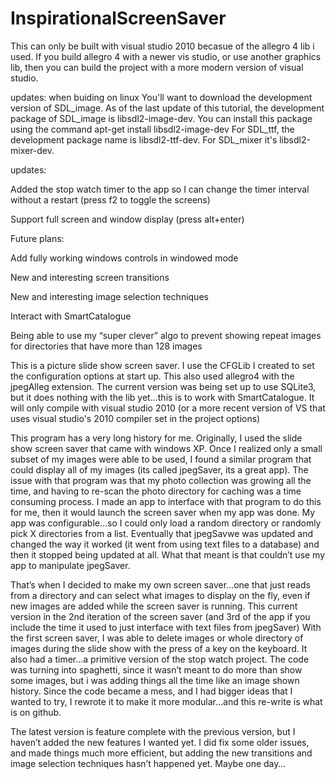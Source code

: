 # InspirationalScreenSaver
This can only be built with visual studio 2010 becasue of the allegro 4 lib i used. If you build allegro 4 with a newer vis studio, or use another graphics lib, then you can build the project with a more modern version of visual studio.

updates:
when buiding on linux
You'll want to download the development version of SDL_image. As of the last update of this tutorial, the development package of SDL_image is libsdl2-image-dev. You can install this package using the command
apt-get install libsdl2-image-dev
For SDL_ttf, the development package name is libsdl2-ttf-dev. For SDL_mixer it's libsdl2-mixer-dev.


updates:

Added the stop watch timer to the app so I can change the timer interval without a restart (press f2 to toggle the screens)

Support full screen and window display (press alt+enter) 

Future plans:

Add fully working windows controls in windowed mode

New and interesting screen transitions

New and interesting image selection techniques

Interact with SmartCatalogue

Being able to use my “super clever” algo to prevent showing repeat images for directories that have more than 128 images

This is a picture slide show screen saver. I use the CFGLib I created to set the configuration options at start up. This also used allegro4 with the jpegAlleg extension. The current version was being set up to use SQLite3, but it does nothing with the lib yet...this is to work with SmartCatalogue. It will only compile with visual studio 2010 (or a more recent version of VS that uses visual studio's 2010 compiler set in the project options)

This program has a very long history for me. Originally, I used the slide show screen saver that came with windows XP. Once I realized only a small subset of my images were able to be used, I found a similar program that could display all of my images (its called jpegSaver, its a great app). The issue with that program was that my photo collection was growing all the time, and having to re-scan the photo directory for caching was a time consuming process. I made an app to interface with that program to do this for me, then it would launch the screen saver when my app was done. My app was configurable…so I could only load a random directory or randomly pick X directories from a list. Eventually that jpegSavwe was updated and changed the way it worked (it went from using text files to a database) and then it stopped being updated at all. What that meant is that couldn’t use my app to manipulate jpegSaver.


That’s when I decided to make my own screen saver…one that just reads from a directory and can select what images to display on the fly, even if new images are added while the screen saver is running. This current version in the 2nd iteration of the screen saver (and 3rd of the app if you include the time it used to just interface with text files from jpegSaver) With the first screen saver, I was able to delete images or whole directory of images during the slide show with the press of a key on the keyboard. It also had a timer…a primitive version of the stop watch project. The code was turning into spaghetti, since it wasn’t meant to do more than show some images, but i was adding things all the time like an image shown history. Since the code became a mess, and I had bigger ideas that I wanted to try, I rewrote it to make it more modular…and this re-write is what is on github.


The latest version is feature complete with the previous version, but I haven’t added the new features I wanted yet. I did fix some older issues, and made things much more efficient, but adding the new transitions and image selection techniques hasn’t happened yet. Maybe one day… 
